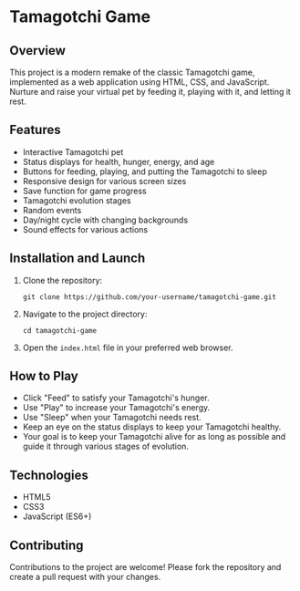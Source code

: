 # Tamagotchi Game

## Overview
This project is a modern remake of the classic Tamagotchi game, implemented as a web application using HTML, CSS, and JavaScript. Nurture and raise your virtual pet by feeding it, playing with it, and letting it rest.

## Features
- Interactive Tamagotchi pet
- Status displays for health, hunger, energy, and age
- Buttons for feeding, playing, and putting the Tamagotchi to sleep
- Responsive design for various screen sizes
- Save function for game progress
- Tamagotchi evolution stages
- Random events
- Day/night cycle with changing backgrounds
- Sound effects for various actions

## Installation and Launch
1. Clone the repository:
   ```
   git clone https://github.com/your-username/tamagotchi-game.git
   ```
2. Navigate to the project directory:
   ```
   cd tamagotchi-game
   ```
3. Open the `index.html` file in your preferred web browser.

## How to Play
- Click "Feed" to satisfy your Tamagotchi's hunger.
- Use "Play" to increase your Tamagotchi's energy.
- Use "Sleep" when your Tamagotchi needs rest.
- Keep an eye on the status displays to keep your Tamagotchi healthy.
- Your goal is to keep your Tamagotchi alive for as long as possible and guide it through various stages of evolution.

## Technologies
- HTML5
- CSS3
- JavaScript (ES6+)

## Contributing
Contributions to the project are welcome! Please fork the repository and create a pull request with your changes.

